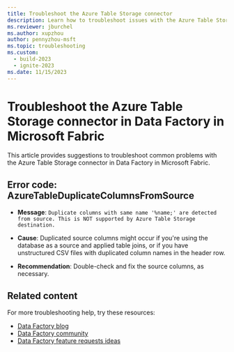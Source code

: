 ```yaml
---
title: Troubleshoot the Azure Table Storage connector
description: Learn how to troubleshoot issues with the Azure Table Storage connector in Data Factory in Microsoft Fabric.
ms.reviewer: jburchel
ms.author: xupzhou
author: pennyzhou-msft
ms.topic: troubleshooting
ms.custom:
  - build-2023
  - ignite-2023
ms.date: 11/15/2023
---
```


# Troubleshoot the Azure Table Storage connector in Data Factory in Microsoft Fabric

This article provides suggestions to troubleshoot common problems with the Azure Table Storage connector in Data Factory in Microsoft Fabric.

## Error code: AzureTableDuplicateColumnsFromSource

- **Message**: `Duplicate columns with same name '%name;' are detected from source. This is NOT supported by Azure Table Storage destination.`

- **Cause**: Duplicated source columns might occur if you're using the database as a source and applied table joins, or if you have unstructured CSV files with duplicated column names in the header row.

- **Recommendation**:  Double-check and fix the source columns, as necessary.

## Related content

For more troubleshooting help, try these resources:

- [Data Factory blog](https://blog.fabric.microsoft.com/en-us/blog/category/data-factory)
- [Data Factory community](https://community.fabric.microsoft.com/t5/Data-Factory-preview-Community/ct-p/datafactory)
- [Data Factory feature requests ideas](https://ideas.fabric.microsoft.com/)
